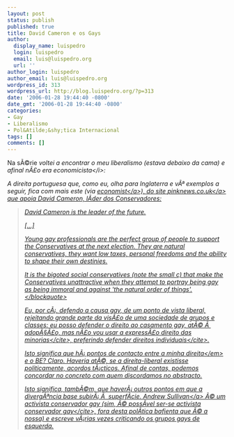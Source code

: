 ```yaml
---
layout: post
status: publish
published: true
title: David Cameron e os Gays
author:
  display_name: luispedro
  login: luispedro
  email: luis@luispedro.org
  url: ''
author_login: luispedro
author_email: luis@luispedro.org
wordpress_id: 313
wordpress_url: http://blog.luispedro.org/?p=313
date: '2006-01-28 19:44:40 -0800'
date_gmt: '2006-01-28 19:44:40 -0800'
categories:
- Gay
- Liberalismo
- Pol&Atilde;&shy;tica Internacional
tags: []
comments: []
---
```

<p>Na s&Atilde;&copy;rie <i>voltei a encontrar o meu liberalismo (estava debaixo da cama) e afinal n&Atilde;&pound;o era economicista<&#47;i>:</p>
<p>A direita portuguesa que, como eu, olha para Inglaterra e v&Atilde;&ordf; exemplos a seguir, fica com mais este (via <a href="http:&#47;&#47;www.economist.com&#47;people&#47;PrinterFriendly.cfm?story_id=5418200">economist<&#47;a>), do site <a href="http:&#47;&#47;www.pinknews.co.uk&#47;news&#47;articles&#47;2005-135.html">pinknews.co.uk<&#47;a> que apoia David Cameron, l&Atilde;&shy;der dos Conservadores:</p>
<blockquote><p>
David Cameron is the leader of the future.</p>
<p>[...]</p>
<p>Young gay professionals are the perfect group of people to support the Conservatives at the next election. They are natural conservatives, they want low taxes, personal freedoms and the ability to shape their own destinies. </p>
<p>It is the bigoted social conservatives (note the small c) that make the Conservatives unattractive when they attempt to portray being gay as being immoral and against 'the natural order of things'.<br />
<&#47;blockquote></p>
<p>Eu, por c&Atilde;&iexcl;, defendo a causa gay, de um ponto de vista liberal, rejeitando grande parte da vis&Atilde;&pound;o de uma sociedade de grupos e classes: eu posso defender o direito ao casamento gay, at&Atilde;&copy; &Atilde;&nbsp; adop&Atilde;&sect;&Atilde;&pound;o, mas n&Atilde;&pound;o vou usar a express&Atilde;&pound;o <cite>direito das minorias<&#47;cite>, preferindo defender <cite>direitos individuais<&#47;cite>.</p>
<p>Isto significa que h&Atilde;&iexcl; pontos de contacto entre <em>a minha direita<&#47;em> e o BE? Claro. Haveria at&Atilde;&copy;, se a direita-liberal existisse politicamente, acordos t&Atilde;&iexcl;cticos. Afinal de contas, podemos concordar no concreto com quem discordamos no abstracto.</p>
<p>Isto significa, tamb&Atilde;&copy;m, que haver&Atilde;&iexcl; outros pontos em que a diverg&Atilde;&ordf;ncia base subir&Atilde;&iexcl; &Atilde;&nbsp; superf&Atilde;&shy;cie. <a href="http:&#47;&#47;andrewsullivan.com">Andrew Sullivan<&#47;a> &Atilde;&copy; um activista conservador gay (sim, &Atilde;&copy; poss&Atilde;&shy;vel ser-se <cite>activista conservador gay<&#47;cite>, fora desta pol&Atilde;&shy;tica bafienta que &Atilde;&copy; a nossa) e escreve v&Atilde;&iexcl;rias vezes criticando os grupos gays de esquerda.</p>
